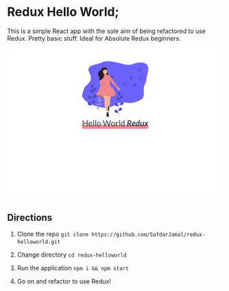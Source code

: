 # Redux Hello World;

This is a simple React app with the sole aim of being refactored to use Redux. Pretty basic stuff. Ideal for Absolute Redux beginners.

![Hello Redux](./src/images/screenshot.png)

## Directions

1. Clone the repo
   `git clone https://github.com/SafdarJamal/redux-helloworld.git`

2. Change directory
   `cd redux-helloworld`

3. Run the application
   `npm i && npm start`

4. Go on and refactor to use Redux!
